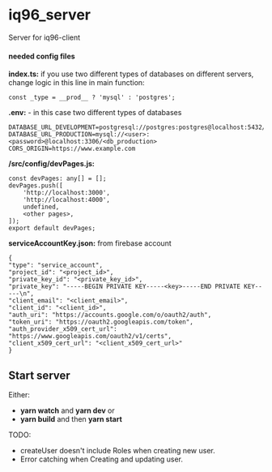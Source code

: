# iq96_server

Server for iq96-client

#### needed config files

  **index.ts:** if you use two different types of databases on different servers, change logic in this line in main function:

	const _type = __prod__ ? 'mysql' : 'postgres';

  **.env:** - in this case two different types of databases

	DATABASE_URL_DEVELOPMENT=postgresql://postgres:postgres@localhost:5432/<db_development>
	DATABASE_URL_PRODUCTION=mysql://<user>:<password>@localhost:3306/<db_production>
	CORS_ORIGIN=https://www.example.com

**/src/config/devPages.js:**

	const devPages: any[] = [];
	devPages.push([
		'http://localhost:3000',
		'http://localhost:4000',
		undefined,
		<other pages>,
	]);
	export default devPages;

**serviceAccountKey.json:** from firebase account

	{
	"type": "service_account",
	"project_id": "<project_id>",
	"private_key_id": "<private_key_id>",
	"private_key": "-----BEGIN PRIVATE KEY-----<key>-----END PRIVATE KEY-----\n",
	"client_email": "<client_email>",
	"client_id": "<client_id>",
	"auth_uri": "https://accounts.google.com/o/oauth2/auth",
	"token_uri": "https://oauth2.googleapis.com/token",
  	"auth_provider_x509_cert_url": "https://www.googleapis.com/oauth2/v1/certs",
	"client_x509_cert_url": "<client_x509_cert_url>"
	}

## Start server
Either:

 - **yarn watch** and **yarn dev**
  or
 - **yarn build** and then **yarn start**

TODO:
 - createUser doesn't include Roles when creating new user.
 - Error catching when Creating and updating user.
